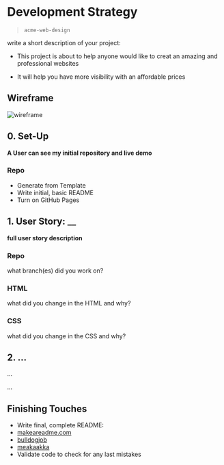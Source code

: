 # Development Strategy

> `acme-web-design`

write a short description of your project:

- This project is about to help anyone would like to creat an amazing and professional websites

 <!--why would they want to use it?-->

- It will help you have more visibility with an affordable prices

## Wireframe

<!-- include a wireframe for your project in this repository, and display it here -->
<!-- wireframe.cc is a good site for getting started with wireframes -->
![wireframe]()

## 0. Set-Up

__A User can see my initial repository and live demo__

### Repo

- Generate from Template
- Write initial, basic README
- Turn on GitHub Pages

## 1. User Story: __

__full user story description__

### Repo

what branch(es) did you work on?

### HTML

what did you change in the HTML and why?

### CSS

what did you change in the CSS and why?

## 2. ...

...

...

## Finishing Touches

- Write final, complete README:
 - [makeareadme.com](https://www.makeareadme.com/)
 - [bulldogjob](https://bulldogjob.com/news/449-how-to-write-a-good-readme-for-your-github-project)
 - [meakaakka](https://medium.com/@meakaakka/a-beginners-guide-to-writing-a-kickass-readme-7ac01da88ab3)
- Validate code to check for any last mistakes
